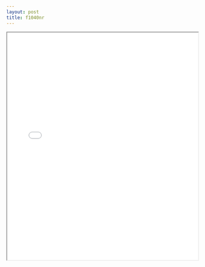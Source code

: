```yaml
---
layout: post
title: f1040nr
---
```


<div class="pdf-container">
<iframe src="ea/assets/pdfs/f1040nr.pdf" height="600" width="100%" allowFullScreen="true"></iframe>
</div>

